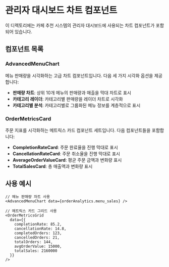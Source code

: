 # 관리자 대시보드 차트 컴포넌트

이 디렉토리에는 카페 추천 시스템의 관리자 대시보드에 사용되는 차트 컴포넌트가 포함되어 있습니다.

## 컴포넌트 목록

### AdvancedMenuChart

메뉴 판매량을 시각화하는 고급 차트 컴포넌트입니다. 다음 세 가지 시각화 옵션을 제공합니다:

- **판매량 차트**: 상위 10개 메뉴의 판매량과 매출을 막대 차트로 표시
- **카테고리 레이더**: 카테고리별 판매량을 레이더 차트로 시각화
- **카테고리별 분석**: 카테고리별로 그룹화된 메뉴 정보를 계층적으로 표시

### OrderMetricsCard

주문 지표를 시각화하는 메트릭스 카드 컴포넌트 세트입니다. 다음 컴포넌트들을 포함합니다:

- **CompletionRateCard**: 주문 완료율을 진행 막대로 표시
- **CancellationRateCard**: 주문 취소율을 진행 막대로 표시
- **AverageOrderValueCard**: 평균 주문 금액과 변화량 표시
- **TotalSalesCard**: 총 매출액과 변화량 표시

## 사용 예시

```tsx
// 메뉴 판매량 차트 사용
<AdvancedMenuChart data={orderAnalytics.menu_sales} />

// 메트릭스 카드 그리드 사용
<OrderMetricsGrid
  data={{
    completionRate: 85.2,
    cancellationRate: 14.8,
    completedOrders: 123,
    cancelledOrders: 21,
    totalOrders: 144,
    avgOrderValue: 15000,
    totalSales: 2160000
  }}
/>
``` 
